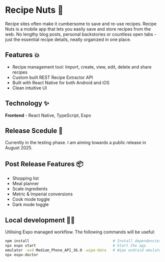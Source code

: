 # Recipe Nuts 🥜

Recipe sites often make it cumbersome to save and re-use recipes. Recipe Nuts is a mobile app that lets you easily save and store recipes from the web. No lengthy blog posts, personal backstories or countless open tabs - just the essential recipe details, neatly organized in one place.  

## Features 💥

- Recipe management tool: Import, create, view, edit, delete and share recipes
- Custom built REST Recipe Extractor API
- Built with React Native for both Android and iOS
- Clean intuitive UI


## Technology ✨ 

**Frontend** - React Native, TypeScript, Expo


## Release Scedule 🚀

Currently in the testing phase. I am aiming towards a public release in August 2025.


## Post Release Features 📦

- Shopping list
- Meal planner
- Scale ingredients
- Metric & Imperial conversions
- Cook mode toggle
- Dark mode toggle


## Local development 🧑‍🏭

Utilising Expo managed workflow. The following commands will be useful:

   ```bash
   npm install                                      # Install dependencies
   npx expo start                                   # Start the app
   emulator -avd Medium_Phone_API_36.0 -wipe-data   # Wipe android emulator data
   npx expo-doctor
   ```









